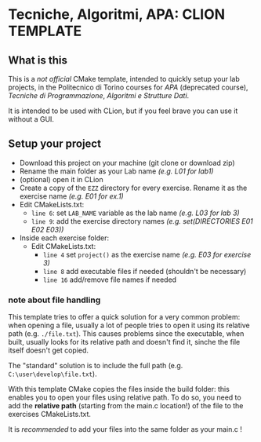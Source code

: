 # Tecniche, Algoritmi, APA: CLION TEMPLATE

## What is this
This is a *not official* CMake template, intended to quickly setup your lab projects, in the Politecnico di Torino courses for *APA* (deprecated course), *Tecniche di Programmazione*,  *Algoritmi e Strutture Dati*. <br>

It is intended to be used with CLion, but if you feel brave you can use it without a GUI.

## Setup your project
- Download this project on your machine (git clone or download zip)
- Rename the main folder as your Lab name *(e.g. L01 for lab1)*
- (optional) open it in CLion
- Create a copy of the `EZZ` directory for every exercise. Rename it as the exercise name *(e.g. E01 for ex.1)*
- Edit CMakeLists.txt:
  - `line 6`: set `LAB_NAME` variable as the lab name *(e.g. L03 for lab 3)*
  - `line 9`: add the exercise directory names *(e.g. set(DIRECTORIES E01 E02 E03))*
- Inside each exercise folder:
  - Edit CMakeLists.txt:
    - `line 4`  set `project()` as the exercise name *(e.g. E03 for exercise 3)* <br>
    - `line 8` add executable files if needed (shouldn't be necessary)
    - `line 16` add/remove file names if needed

### note about file handling 
This template tries to offer a quick solution for a very common problem: when opening a file, usually a lot of people
tries to open it using its relative path (e.g. `./file.txt`). This causes problems since the executable, when built,
usually looks for its relative path and doesn't find it, sinche the file itself doesn't get copied.

The "standard" solution is to include the full path (e.g. `C:\user\develop\file.txt`).

With this template CMake copies the files inside the build folder: this enables you to open your files using relative path.
To do so, you need to add the **relative path** (starting from the main.c location!) of the file to the exercises CMakeLists.txt.

It is *recommended* to add your files into the same folder as your main.c !

